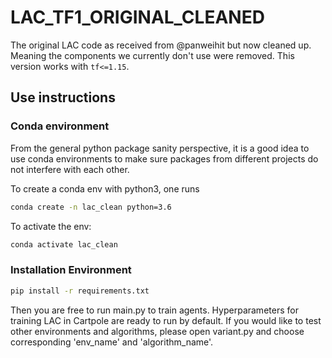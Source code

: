 # LAC_TF1_ORIGINAL_CLEANED

The original LAC code as received from @panweihit but now cleaned up. Meaning the
components we currently don't use were removed. This version works with `tf<=1.15`.

## Use instructions

### Conda environment

From the general python package sanity perspective, it is a good idea to use conda environments to make sure packages from different projects do not interfere with each other.

To create a conda env with python3, one runs

```bash
conda create -n lac_clean python=3.6
```

To activate the env:

```bash
conda activate lac_clean
```

### Installation Environment

```bash
pip install -r requirements.txt
```

Then you are free to run main.py to train agents. Hyperparameters for training LAC in Cartpole are ready to run by default. If you would like to test other environments and algorithms, please open variant.py and choose corresponding 'env_name' and 'algorithm_name'.
